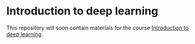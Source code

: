 # Introduction to deep learning

This repository will soon contain materials for the course [Introduction to deep learning](https://www.csc.fi/web/training/-/dlintro_1_2018).
